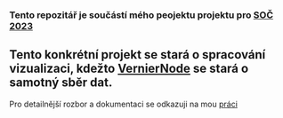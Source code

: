 ### Tento repozitář je součástí mého peojektu projektu pro [SOČ 2023](https://www.soc.cz/) 

## Tento konkrétní projekt se stará o spracování vizualizaci, kdežto [VernierNode](https://github.com/GingerLukas/VernierNode) se stará o samotný sběr dat. 

Pro detailnější rozbor a dokumentaci se odkazuji na mou [práci](docs/safranek_SOC_v2.pdf)
